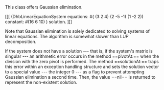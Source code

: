 This class offers Gaussian elimination.

[[[ 
 (DhbLinearEquationSystem equations: #( (3 2 4)
                                   (2 -5 -1)
                                   (1 -2 2))
                      constant: #(16 6 10)
     ) solution.
]]]

Note that Gaussian elimination is solely dedicated to solving systems of linear equations. The algorithm is somewhat slower than LUP decomposition.

If the system does not have a solution --- that is, if the system's matrix is singular --- an arithmetic error occurs in the
method ==pivotAt:== when the division with the zero pivot is performed. The method ==solutionAt:== traps this error within an
exception handling structure and sets the solution vector to a special value --- the integer 0 --- as a flag to prevent attempting Gaussian elimination a second time. Then, the value ==nil== is returned to represent the non-existent solution.